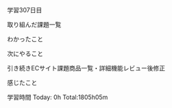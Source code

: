 学習307日目

取り組んだ課題一覧

わかったこと

次にやること

引き続きECサイト課題商品一覧・詳細機能レビュー後修正

感じたこと

学習時間 Today: 0h Total:1805h05m